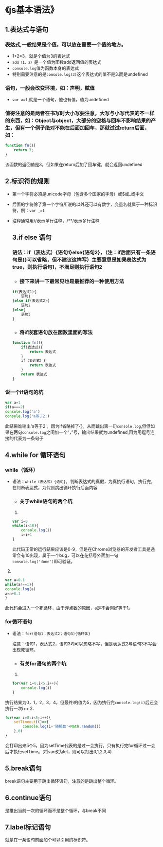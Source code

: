 # 《js基本语法》
## 1.表达式与语句
### 表达式,一般结果是个值，可以放在需要一个值的地方。
* 1+2=3，就是个值为3的表达式
* `add（1，2）`是一个值为函数add返回值的表达式
* `console.log`值为函数本身的表达式
* 特别需要注意的是`console.log(3)`这个表达式的值不是3.而是undefined

### 语句，一般会改变环境，如：声明，赋值
* `var a=1`,就是一个语句，他也有值，值为undefined
### 值得注意的是两者在书写时大小写要注意，大写与小写代表的不一样的东西，如：Object与object，大部分的空格与回车不影响结果的产生，但有一个例子绝对不能在后面加回车，那就试试return后面，如：
```JavaScript
function fn(){
    return 3;
}
```
该函数的返回值是3，但如果在return后加了回车键，就会返回undefined
## 2.标识符的规则
* 第一个字符必须是unicode字母（包含多个国家的字母）或$或_或中文
* 后面的字符除了第一个字符所说的以外还可以有数字，变量名就属于一种标识符，例：`var _=1`
* 注释通常用//表示单行注释，/**/表示多行注释
  ## 3.if else 语句
  ### 语法：if（表达式）{语句1}else{语句2}，（注：if后面只有一条语句是{}可以省略，但不建议这样写）主要意思是如果表达式为true，则执行语句1，不满足则执行语句2

  * ### 接下来讲一下最常见也是最推荐的一种使用方法
  ```JavaScript
  if(表达式1){
      语句1
  }else if(表达式2){
      语句2
  }else{
      语句3
  }

  ```
  * ### 将if嵌套语句放在函数里面的写法
  ```JavaScript
  function fn(){
      if(表达式){
          return 表达式
      }
      if（表达式）{
          return 表达式
      }
      return 表达式
  }
  ```
### 说一个if语句的坑
```JavaScript
var a=1
if(a===2)
console.log('a')
console.log('a等于2')
```
此结果谁输出'a等于2'，因为if省略掉了{}，从而跳出第一句`console.log`,但但如果在两句`console.log`之间加一个“，”号，输出结果就为undefined,因为用逗号连接的代表为一条句子
## 4.while for 循环语句
### while（循环）
* 语法：`while（表达式）{语句}`，判断表达式的真假，为真执行语句，执行完，在判断表达式，为假则跳出循环执行后面内容
  * ### 关于while语句的两个坑
  1.
  ```JavaScript
  var i=0
  while(i<10){
      console.log(i)
      i=i+1
  }
  ```
  此代码正常的运行结果应该是0-9，但是在Chrome浏览器的开发者工具是通常会有10出现，属于一个bug，可以在花括号外面加一句`console.log('done')`即可验证。
2.
```JavaScript
var a=0.1
while(a!==1){
console.log(a)
a=a+0.1
}
```
此代码会进入一个死循环，由于浮点数的原因，a是不会刚好等于1。
### for循环语句
* 语法：`for(语句1；表达式2；语句3){循环体}`
  
  注意：语句1，表达式2，语句3均可以忽略不写，但是表达式2与语句3不写会出现死循环。
  * ### 有关for语句的两个坑
  1.
  ```JavaScript
  for(var i=0;i<5;i++){
      console.log(i)
  }
  ```
执行结果为0，1，2，3，4，但最终i的值为5，因为执行完`console.log(i)`后还会执行一次i++
2.
```JavaScript
for(var i=0;i<5;i++){
    setTimeout(()=>{
        console.log(i+'随机数'+Math.random())
    },0)
}
```
会打印出来5个5，因为setTime代表的是过一会执行，只有执行完for循环过一会后才执行setTime。(将var改为let，则可以打出0,1,2,3,4)
## 5.break语句
break语句主要用于跳出循环语句，注意的是跳出整个循环。
## 6.continue语句
是推出当前一次的循环而不是整个循环，与break不同
## 7.label标记语句
就是在一条语句前面加个可以引用的标识符。

